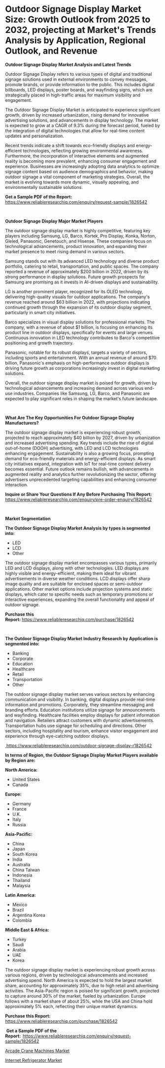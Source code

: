 <p><h1>Outdoor Signage Display Market Size: Growth Outlook from 2025 to 2032, projecting at Market's Trends Analysis by Application, Regional Outlook, and Revenue</h1></p><p><strong>Outdoor Signage Display Market Analysis and Latest Trends</strong></p>
<p><p>Outdoor Signage Display refers to various types of digital and traditional signage solutions used in external environments to convey messages, promote brands, or provide information to the public. This includes digital billboards, LED displays, poster boards, and wayfinding signs, which are strategically placed in high-traffic areas for maximum visibility and engagement.</p><p>The Outdoor Signage Display Market is anticipated to experience significant growth, driven by increased urbanization, rising demand for innovative advertising solutions, and advancements in display technology. The market is expected to grow at a CAGR of 9.3% during the forecast period, fueled by the integration of digital technologies that allow for real-time content updates and personalization. </p><p>Recent trends indicate a shift towards eco-friendly displays and energy-efficient technologies, reflecting growing environmental awareness. Furthermore, the incorporation of interactive elements and augmented reality is becoming more prevalent, enhancing consumer engagement and experience. Businesses are increasingly adopting data analytics to optimize signage content based on audience demographics and behavior, making outdoor signage a vital component of marketing strategies. Overall, the market is evolving towards more dynamic, visually appealing, and environmentally sustainable solutions.</p></p>
<p><strong>Get a Sample PDF of the Report:&nbsp;</strong> <a href="https://www.reliableresearchiq.com/enquiry/request-sample/1826542?utm_campaign=120&utm_medium=2&utm_source=Github&utm_content=ia&utm_term=18022025&utm_id=outdoor-signage-display">https://www.reliableresearchiq.com/enquiry/request-sample/1826542</a></p>
<p>&nbsp;</p>
<p><strong>Outdoor Signage Display Major Market Players</strong></p>
<p><p>The outdoor signage display market is highly competitive, featuring key players including Samsung, LG, Barco, Kortek, Pro Display, Konka, Norton, Gleled, Panasonic, Genetouch, and Hisense. These companies focus on technological advancements, product innovation, and expanding their market presence to meet rising demand in various sectors.</p><p>Samsung stands out with its advanced LED technology and diverse product portfolio, catering to retail, transportation, and public spaces. The company reported a revenue of approximately $200 billion in 2022, driven by its strong performance in display solutions. Future growth prospects for Samsung are promising as it invests in AI-driven displays and sustainability.</p><p>LG is another prominent player, recognized for its OLED technology, delivering high-quality visuals for outdoor applications. The company's revenue reached around $63 billion in 2022, with projections indicating continued growth through the expansion of its outdoor display segment, particularly in smart city initiatives.</p><p>Barco specializes in visual display solutions for professional markets. The company, with a revenue of about $1 billion, is focusing on enhancing its product line in outdoor displays, specifically for events and large venues. Continuous innovation in LED technology contributes to Barco's competitive positioning and growth trajectory.</p><p>Panasonic, notable for its robust displays, targets a variety of sectors, including sports and entertainment. With an annual revenue of around $70 billion, Panasonic's emphasis on high-performance outdoor displays is driving future growth as corporations increasingly invest in digital marketing solutions.</p><p>Overall, the outdoor signage display market is poised for growth, driven by technological advancements and increasing demand across various end-use industries. Companies like Samsung, LG, Barco, and Panasonic are expected to play significant roles in shaping the market's future landscape.</p></p>
<p>&nbsp;</p>
<p><strong>What Are The Key Opportunities For Outdoor Signage Display Manufacturers?</strong></p>
<p><p>The outdoor signage display market is experiencing robust growth, projected to reach approximately $40 billion by 2027, driven by urbanization and increased advertising spending. Key trends include the rise of digital out-of-home (DOOH) advertising, with LED and LCD technologies enhancing engagement. Sustainability is also a growing focus, prompting demand for eco-friendly materials and energy-efficient displays. As smart city initiatives expand, integration with IoT for real-time content delivery becomes essential. Future outlook remains bullish, with advancements in augmented reality and analytics further revolutionizing the sector, offering advertisers unprecedented targeting capabilities and enhancing consumer interaction.</p></p>
<p><strong>Inquire or Share Your Questions If Any Before Purchasing This Report:</strong> <a href="https://www.reliableresearchiq.com/enquiry/pre-order-enquiry/1826542?utm_campaign=120&utm_medium=2&utm_source=Github&utm_content=ia&utm_term=18022025&utm_id=outdoor-signage-display">https://www.reliableresearchiq.com/enquiry/pre-order-enquiry/1826542</a></p>
<p>&nbsp;</p>
<p><strong>Market Segmentation</strong></p>
<p><strong>The Outdoor Signage Display Market Analysis by types is segmented into:</strong></p>
<p><ul><li>LED</li><li>LCD</li><li>Other</li></ul></p>
<p><p>The outdoor signage display market encompasses various types, primarily LED and LCD displays, along with other technologies. LED displays are highly visible and energy-efficient, making them ideal for vibrant advertisements in diverse weather conditions. LCD displays offer sharp image quality and are suitable for enclosed spaces or semi-outdoor applications. Other market options include projection systems and static displays, which cater to specific needs such as temporary promotions or interactive experiences, expanding the overall functionality and appeal of outdoor signage.</p></p>
<p><strong>Purchase this Report:&nbsp;</strong><a href="https://www.reliableresearchiq.com/purchase/1826542?utm_campaign=120&utm_medium=2&utm_source=Github&utm_content=ia&utm_term=18022025&utm_id=outdoor-signage-display">https://www.reliableresearchiq.com/purchase/1826542</a></p>
<p>&nbsp;</p>
<p><strong>The Outdoor Signage Display Market Industry Research by Application is segmented into:</strong></p>
<p><ul><li>Banking</li><li>Corporate</li><li>Education</li><li>Healthcare</li><li>Retail</li><li>Transportation</li><li>Other</li></ul></p>
<p><p>The outdoor signage display market serves various sectors by enhancing communication and visibility. In banking, digital displays provide real-time information and promotions. Corporately, they streamline messaging and branding efforts. Education institutions utilize signage for announcements and wayfinding. Healthcare facilities employ displays for patient information and navigation. Retailers attract customers with dynamic advertisements. Transportation hubs use signage for scheduling and directions. Other sectors, including hospitality and tourism, enhance visitor engagement and experience through eye-catching outdoor displays.</p></p>
<p><a href="https://www.reliableresearchiq.com/outdoor-signage-display-r1826542?utm_campaign=120&utm_medium=2&utm_source=Github&utm_content=ia&utm_term=18022025&utm_id=outdoor-signage-display">&nbsp;https://www.reliableresearchiq.com/outdoor-signage-display-r1826542</a></p>
<p><strong>In terms of Region, the Outdoor Signage Display Market Players available by Region are:</strong></p>
<p>
    <p> <strong> North America: </strong>
        <ul>
            <li>United States</li>
            <li>Canada</li>
        </ul>
        </p> 
    <p> <strong> Europe: </strong>
        <ul>
            <li>Germany</li>
            <li>France</li>
            <li>U.K.</li>
            <li>Italy</li>
            <li>Russia</li>
        </ul>
        </p> 
    <p> <strong> Asia-Pacific: </strong>
        <ul>
            <li>China</li>
            <li>Japan</li>
            <li>South Korea</li>
            <li>India</li>
            <li>Australia</li>
            <li>China Taiwan</li>
            <li>Indonesia</li>
            <li>Thailand</li>
            <li>Malaysia</li>
        </ul>
        </p> 
    <p> <strong> Latin America: </strong>
        <ul>
            <li>Mexico</li>
            <li>Brazil</li>
            <li>Argentina Korea</li>
            <li>Colombia</li>
        </ul>
        </p> 
    <p> <strong> Middle East & Africa: </strong>
        <ul>
            <li>Turkey</li>
            <li>Saudi</li>
            <li>Arabia</li>
            <li>UAE</li>
            <li>Korea</li>
        </ul>
    </p>
    </p>
<p><p>The outdoor signage display market is experiencing robust growth across various regions, driven by technological advancements and increased advertising spend. North America is expected to hold the largest market share, accounting for approximately 35%, due to high retail and advertising activities. The Asia-Pacific region is poised for significant growth, projected to capture around 30% of the market, fueled by urbanization. Europe follows with a market share of about 25%, while the USA and China hold approximately 5% each, reflecting their unique market dynamics.</p></p>
<p><strong>Purchase this Report: </strong><a href="https://www.reliableresearchiq.com/purchase/1826542?utm_campaign=120&utm_medium=2&utm_source=Github&utm_content=ia&utm_term=18022025&utm_id=outdoor-signage-display">https://www.reliableresearchiq.com/purchase/1826542</a></p>
<p>&nbsp;<strong>Get a Sample PDF of the Report:&nbsp;&nbsp;</strong><a href="https://www.reliableresearchiq.com/enquiry/request-sample/1826542?utm_campaign=120&utm_medium=2&utm_source=Github&utm_content=ia&utm_term=18022025&utm_id=outdoor-signage-display">https://www.reliableresearchiq.com/enquiry/request-sample/1826542</a></p>
<p><strong></strong></p>
<p><p><a href="https://github.com/jamesgomez337/Market-Research-Report-List-1/blob/main/arcade-crane-machines-market.md?utm_campaign=120&utm_medium=2&utm_source=Github&utm_content=ia&utm_term=18022025&utm_id=outdoor-signage-display">Arcade Crane Machines Market</a></p><p><a href="https://github.com/porstheftyux/Market-Research-Report-List-1/blob/main/internet-refrigerator-market.md?utm_campaign=120&utm_medium=2&utm_source=Github&utm_content=ia&utm_term=18022025&utm_id=outdoor-signage-display">Internet Refrigerator Market</a></p></p>